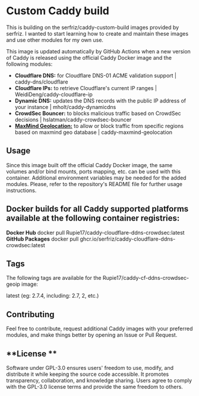 # Custom Caddy build

This is building on the serfriz/caddy-custom-build images provided by serfriz. I wanted to start learning how to create and maintain these images and use other modules for my own use.

This image is updated automatically by GitHub Actions when a new version of Caddy is released using the official Caddy Docker image and the following modules:

- **Cloudflare DNS:** for Cloudflare DNS-01 ACME validation support | caddy-dns/cloudflare 
- **Cloudflare IPs:** to retrieve Cloudflare's current IP ranges | WeidiDeng/caddy-cloudflare-ip 
- **Dynamic DNS:** updates the DNS records with the public IP address of your instance | mholt/caddy-dynamicdns 
- **CrowdSec Bouncer:** to blocks malicious traffic based on CrowdSec decisions | hslatman/caddy-crowdsec-bouncer 
- [**MaxMind Geolocation:**](https://github.com/porech/caddy-maxmind-geolocation) to allow or block traffic from specific regions based on maxmind geo database | caddy-maxmind-geolocation

## **Usage**

Since this image built off the official Caddy Docker image, the same volumes and/or bind mounts, ports mapping, etc. can be used with this container. 
Additional environment variables may be needed for the added modules. Please, refer to the repository's README file for further usage instructions.

## Docker builds for all Caddy supported platforms available at the following container registries:

**Docker Hub** docker pull Rupie17/caddy-cloudflare-ddns-crowdsec:latest 
**GitHub Packages** docker pull ghcr.io/serfriz/caddy-cloudflare-ddns-crowdsec:latest

## **Tags** 
The following tags are available for the Rupie17/caddy-cf-ddns-crowdsec-geoip image:

latest (eg: 2.7.4, including: 2.7, 2, etc.)

## **Contributing**
Feel free to contribute, request additional Caddy images with your preferred modules, and make things better by opening an Issue or Pull Request.

## **License **
Software under GPL-3.0 ensures users' freedom to use, modify, and distribute it while keeping the source code accessible. It promotes transparency, collaboration, and knowledge sharing. Users agree to comply with the GPL-3.0 license terms and provide the same freedom to others.
